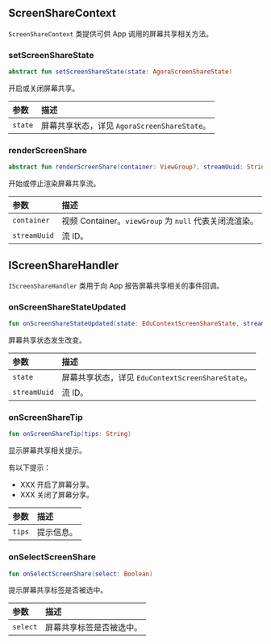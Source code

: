 ## ScreenShareContext

`ScreenShareContext` 类提供可供 App 调用的屏幕共享相关方法。

### setScreenShareState

```kotlin
abstract fun setScreenShareState(state: AgoraScreenShareState)
```

开启或关闭屏幕共享。

| 参数    | 描述                                         |
| :------ | :------------------------------------------- |
| `state` | 屏幕共享状态，详见 `AgoraScreenShareState`。 |

### renderScreenShare

```kotlin
abstract fun renderScreenShare(container: ViewGroup?, streamUuid: String)
```

开始或停止渲染屏幕共享流。

| 参数         | 描述                                                   |
| :----------- | :----------------------------------------------------- |
| `container`  | 视频 Container。`viewGroup` 为 `null` 代表关闭流渲染。 |
| `streamUuid` | 流 ID。                                                |

## IScreenShareHandler

`IScreenShareHandler` 类用于向 App 报告屏幕共享相关的事件回调。

### onScreenShareStateUpdated

```kotlin
fun onScreenShareStateUpdated(state: EduContextScreenShareState, streamUuid: String)
```

屏幕共享状态发生改变。

| 参数         | 描述                                              |
| :----------- | :------------------------------------------------ |
| `state`      | 屏幕共享状态，详见 `EduContextScreenShareState`。 |
| `streamUuid` | 流 ID。                                           |

### onScreenShareTip

```kotlin
fun onScreenShareTip(tips: String)
```

显示屏幕共享相关提示。

有以下提示：

- XXX 开启了屏幕分享。
- XXX 关闭了屏幕分享。

| 参数   | 描述       |
| :----- | :--------- |
| `tips` | 提示信息。 |

### onSelectScreenShare

```kotlin
fun onSelectScreenShare(select: Boolean)
```

提示屏幕共享标签是否被选中。

| 参数     | 描述                     |
| :------- | :----------------------- |
| `select` | 屏幕共享标签是否被选中。 |

